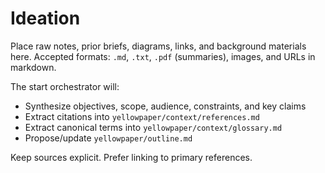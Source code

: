 # Ideation

Place raw notes, prior briefs, diagrams, links, and background materials here. Accepted formats: `.md`, `.txt`, `.pdf` (summaries), images, and URLs in markdown.

The start orchestrator will:
- Synthesize objectives, scope, audience, constraints, and key claims
- Extract citations into `yellowpaper/context/references.md`
- Extract canonical terms into `yellowpaper/context/glossary.md`
- Propose/update `yellowpaper/outline.md`

Keep sources explicit. Prefer linking to primary references.
